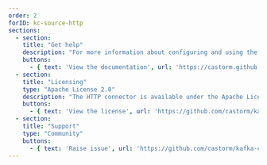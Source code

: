 ```yaml
---
order: 2
forID: kc-source-http
sections:
  - section:
    title: "Get help"
    description: "For more information about configuring and using the connector, see the documentation."
    buttons:
      - { text: 'View the documentation', url: 'https://castorm.github.io/kafka-connect-http/' }
  - section:
    title: "Licensing"
    type: "Apache License 2.0"
    description: "The HTTP connector is available under the Apache License 2.0 license."
    buttons:
      - { text: 'View the license', url: 'https://github.com/castorm/kafka-connect-http/blob/master/LICENSE.txt' }
  - section:
    title: "Support"
    type: "Community"
    buttons:
      - { text: 'Raise issue', url: 'https://github.com/castorm/kafka-connect-http/issues' }
---
```

